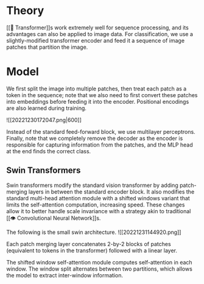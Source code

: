 # Theory
[[🦾 Transformer]]s work extremely well for sequence processing, and its advantages can also be applied to image data. For classification, we use a slightly-modified transformer encoder and feed it a sequence of image patches that partition the image.

# Model
We first split the image into multiple patches, then treat each patch as a token in the sequence; note that we also need to first convert these patches into embeddings before feeding it into the encoder. Positional encodings are also learned during training.

![[20221230172047.png|600]]

Instead of the standard feed-forward block, we use multilayer perceptrons. Finally, note that we completely remove the decoder as the encoder is responsible for capturing information from the patches, and the MLP head at the end finds the correct class.

## Swin Transformers
Swin transformers modify the standard vision transformer by adding patch-merging layers in between the standard encoder block. It also modifies the standard multi-head attention module with a shifted windows variant that limits the self-attention computation, increasing speed. These changes allow it to better handle scale invariance with a strategy akin to traditional [[👁️ Convolutional Neural Network]]s.

The following is the small swin architecture.
![[20221231144920.png]]

Each patch merging layer concatenates 2-by-2 blocks of patches (equivalent to tokens in the transformer) followed with a linear layer.

The shifted window self-attention module computes self-attention in each window. The window split alternates between two partitions, which allows the model to extract inter-window information.